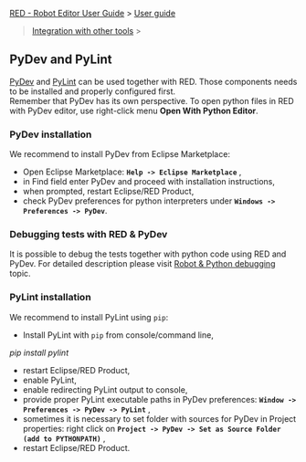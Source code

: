 [RED - Robot Editor User Guide](..\\..\\) > [User guide](..\\user_guide.md)
> [Integration with other tools](..\\tools_integration.md) >

## PyDev and PyLint

[PyDev](https://marketplace.eclipse.org/content/pydev-python-ide-eclipse) and
[PyLint](https://www.pylint.org/) can be used together with RED. Those
components needs to be installed and properly configured first.  
Remember that PyDev has its own perspective. To open python files in RED with
PyDev editor, use right-click menu **Open With Python Editor**.

### PyDev installation

We recommend to install PyDev from Eclipse Marketplace:

  * Open Eclipse Marketplace: **`Help -> Eclipse Marketplace`** ,
  * in Find field enter PyDev and proceed with installation instructions,
  * when prompted, restart Eclipse/RED Product,
  * check PyDev preferences for python interpreters under **`Windows -> Preferences -> PyDev`**.

### Debugging tests with RED & PyDev

It is possible to debug the tests together with python code using RED and
PyDev. For detailed description please visit [Robot & Python
debugging](../launching/debug/robot_python_debug.md) topic.

### PyLint installation

We recommend to install PyLint using `pip`:

  * Install PyLint with `pip` from console/command line, 

_pip install pylint_

  * restart Eclipse/RED Product,
  * enable PyLint,
  * enable redirecting PyLint output to console,
  * provide proper PyLint executable paths in PyDev preferences: **`Window -> Preferences -> PyDev -> PyLint`** , 
  * sometimes it is necessary to set folder with sources for PyDev in Project properties: right click on **`Project -> PyDev -> Set as Source Folder (add to PYTHONPATH)`** , 
  * restart Eclipse/RED Product.


